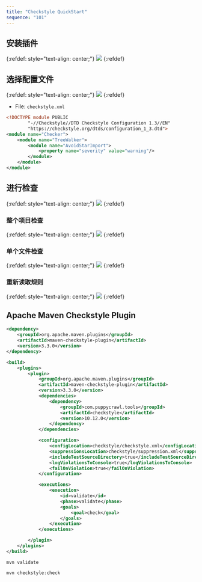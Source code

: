 ```yaml
---
title: "Checkstyle QuickStart"
sequence: "101"
---
```


## 安装插件

{:refdef: style="text-align: center;"}
![](/assets/images/intellij/plugin/checkstyle-idea-plugin.png)
{:refdef}

## 选择配置文件

{:refdef: style="text-align: center;"}
![](/assets/images/intellij/plugin/checkstyle-idea-setting-configuration-file.png)
{:refdef}

- File: `checkstyle.xml`

```xml
<!DOCTYPE module PUBLIC
        "-//Checkstyle//DTD Checkstyle Configuration 1.3//EN"
        "https://checkstyle.org/dtds/configuration_1_3.dtd">
<module name="Checker">
    <module name="TreeWalker">
        <module name="AvoidStarImport">
            <property name="severity" value="warning"/>
        </module>
    </module>
</module>
```

## 进行检查

{:refdef: style="text-align: center;"}
![](/assets/images/intellij/plugin/checkstyle-idea-tool.png)
{:refdef}

### 整个项目检查

{:refdef: style="text-align: center;"}
![](/assets/images/intellij/plugin/checkstyle-idea-tool-check-project.png)
{:refdef}

### 单个文件检查

{:refdef: style="text-align: center;"}
![](/assets/images/intellij/plugin/checkstyle-idea-tool-check-current-file.png)
{:refdef}

### 重新读取规则

{:refdef: style="text-align: center;"}
![](/assets/images/intellij/plugin/checkstyle-idea-tool-reload-rules-files.png)
{:refdef}

## Apache Maven Checkstyle Plugin

```xml
<dependency>
    <groupId>org.apache.maven.plugins</groupId>
    <artifactId>maven-checkstyle-plugin</artifactId>
    <version>3.3.0</version>
</dependency>
```

```xml
<build>
    <plugins>
        <plugin>
            <groupId>org.apache.maven.plugins</groupId>
            <artifactId>maven-checkstyle-plugin</artifactId>
            <version>3.3.0</version>
            <dependencies>
                <dependency>
                    <groupId>com.puppycrawl.tools</groupId>
                    <artifactId>checkstyle</artifactId>
                    <version>10.12.0</version>
                </dependency>
            </dependencies>

            <configuration>
                <configLocation>checkstyle/checkstyle.xml</configLocation>
                <suppressionsLocation>checkstyle/suppression.xml</suppressionsLocation>
                <includeTestSourceDirectory>true</includeTestSourceDirectory>
                <logViolationsToConsole>true</logViolationsToConsole>
                <failOnViolation>true</failOnViolation>
            </configuration>

            <executions>
                <execution>
                    <id>validate</id>
                    <phase>validate</phase>
                    <goals>
                        <goal>check</goal>
                    </goals>
                </execution>
            </executions>

        </plugin>
    </plugins>
</build>
```

```text
mvn validate
```

```text
mvn checkstyle:check
```